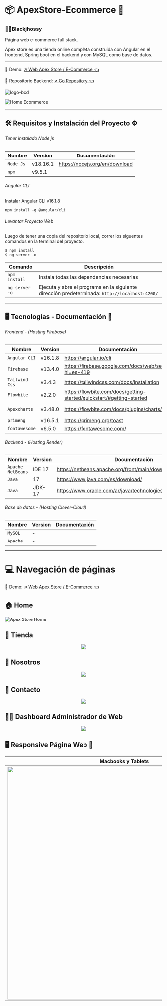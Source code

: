 
#  📦 ApexStore-Ecommerce 🛒
### 🧑‍💻Blackjhossy 
<p>Página web e-commerce full stack.</p>
<p>Apex store es una tienda online completa construida con Angular en el frontend, Spring boot en el backend y con MySQL como base de datos.</p>

<hr>
<p>📌 Demo: <a href='https://e-commerce-ac291.web.app/' target='_blank'>↗️ Web Apex Store / E-Commerce 👈<a/></p>
<p>📌 Repositorio Backend: <a href='https://github.com/Jhossymarbalderrama/ApexStore-Ecommerce-Backend' target='_blank'>↗️ Go Repository 👈<a/></p>

 ![logo-bcd](https://github.com/user-attachments/assets/3a7fa995-3f08-4bf4-ab98-ce6df5d79fba)
<p align="center">

  ![Home Ecommerce](https://github.com/user-attachments/assets/ee009afc-f475-4424-8fa9-10e0a07cb447)
  
</p>
<hr>
  
##   🛠️ Requisitos y Instalación del Proyecto ⚙️

###### Tener instalado Node js

| Nombre | Version | Documentación |
| --- | --- | --- |
| `Node Js` | v18.16.1 | https://nodejs.org/en/download |
|  `npm` | v9.5.1  | |

###### Angular CLI 

Instalar Angular CLI  v16.1.8
```
npm install -g @angular/cli
```

###### Levantar Proyecto Web
Luego de tener una copia del repositorio local, correr los siguentes comandos en la terminal del proyecto. 

```
$ npm install
$ ng server -o 
```

| Comando | Descripción |
| --- | --- |
| `npm install` | Instala todas las dependencias necesarias |
| `ng server -o` | Ejecuta y abre el programa en la siguiente dirección predeterminada: `http://localhost:4200/` |

<hr>

##  🖥️ Tecnologías - Documentación  📱

###### Frontend - (Hosting Firebase)
| Nombre | Version | Documentación | Descripción |
| --- | --- | --- | --- |
| `Angular CLI` |  v16.1.8 | https://angular.io/cli |
| `Firebase` | v13.4.0 | https://firebase.google.com/docs/web/setup?hl=es-419 |
| `Tailwind Css` |  v3.4.3 | https://tailwindcss.com/docs/installation |
| `Flowbite` |  v2.2.0 | https://flowbite.com/docs/getting-started/quickstart/#getting-started |
| `Apexcharts` | v3.48.0 | https://flowbite.com/docs/plugins/charts/ | (Recomendacion de Flowbite) |
| `primeng` |  v16.5.1 | https://primeng.org/toast |
| `fontawesome` |  v6.5.0 | https://fontawesome.com/ |
  
###### Backend - (Hosting Render)

| Nombre | Version | Documentación |
| --- | --- | --- |
| `Apache NetBeans` |  IDE 17 | https://netbeans.apache.org/front/main/download/archive/ |
| `Java` | 17 | https://www.java.com/es/download/ |
| `Java` | JDK-17 | https://www.oracle.com/ar/java/technologies/downloads/#java17 |

###### Base de datos - (Hosting Clever-Cloud)
| Nombre | Version | Documentación |
| --- | --- | --- |
| `MySQL` |  - |  |
| `Apache` | - | |

<hr>

# 💻 Navegación de páginas
<p>📌 Demo: <a href='https://e-commerce-ac291.web.app/' target='_blank'>↗️ Web Apex Store / E-Commerce 👈<a/></p>

## 🏠 Home 
<p align="center">
  
  ![Apex Store Home](https://github.com/user-attachments/assets/f03dd299-cb15-45d0-a530-c6d65a90b106)
</p>

## 🏪 Tienda 
<p align="center">
  <img src='https://github.com/user-attachments/assets/f2f70973-314e-44e6-85f2-637352c7382e'/>
</p>

## 🏬 Nosotros  
<p align="center">
  <img src='https://github.com/user-attachments/assets/7c49c618-0b4e-4a62-aae3-0ae23e772548'/>
</p>

## 📠 Contacto
<p align="center">
  <img src='https://github.com/user-attachments/assets/7e1ccac4-041e-4b99-8962-76ab8e0212db'/>
</p>

## 🧑‍💼 Dashboard Administrador de Web
<p align="center">
  <img src='https://github.com/user-attachments/assets/dff770fe-c65c-4d9e-8880-fc9c7e69063c'>
</p>

##  🖥️ Responsive Página Web 📱

| Macbooks y Tablets  | Smartphones |
| ------------- | ------------- |
| <img src='https://github.com/user-attachments/assets/9b7a7337-16c2-4613-867b-08fd80007c7d' width="750px" height="auto" /> |  <img src='https://github.com/user-attachments/assets/1d4c5e7c-b0e3-4624-8efd-3316ea9a48f9' width="100%" height="100%" />  |


